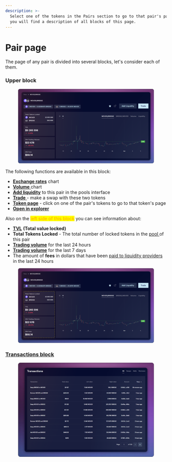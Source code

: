 ```yaml
---
description: >-
  Select one of the tokens in the Pairs section to go to that pair's page. Below
  you will find a description of all blocks of this page.
---
```


# Pair page

The page of any pair is divided into several blocks, let's consider each of them.

### Upper block

<figure><img src="../../../../.gitbook/assets/image (50).png" alt=""><figcaption></figcaption></figure>

The following functions are available in this block:

* [**Exchange rates**](exchange-rates.md) chart
* [**Volume** ](trading-volume.md)chart
* [**Add liquidity**](../../../pools/how-to/add-liquidity.md) to this pair in the pools interface
* [**Trade** ](trade.md)- make a swap with these two tokens
* [**Token page**](../../../tokens/interface/token-page/) - сlick on one of the pair's tokens to go to that token's page
* [**Open in explorer**](open-in-explorer.md)&#x20;

Also on the <mark style="color:orange;">left side of this block</mark> you can see information about:

* [**TVL**](tvl.md) **(Total value locked)**
* **Total Tokens Locked** - The total number of locked tokens in the [pool ](../../../pools/)of this pair
* [**Trading volume**](trading-volume.md) for the last 24 hours
* [**Trading volume**](trading-volume.md) for the last 7 days
* The amount of **fees** in dollars that have been [paid to liquidity providers](../../../pools/pool-economics.md) in the last 24 hours

<figure><img src="../../../../.gitbook/assets/image (34).png" alt=""><figcaption></figcaption></figure>

### [**Transactions block**](transactions.md)

<figure><img src="../../../../.gitbook/assets/image (33).png" alt=""><figcaption></figcaption></figure>

